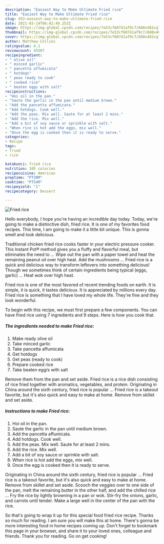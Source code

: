 ```yaml
---
description: "Easiest Way to Make Ultimate Fried rice"
title: "Easiest Way to Make Ultimate Fried rice"
slug: 453-easiest-way-to-make-ultimate-fried-rice
date: 2021-03-14T06:42:49.253Z
image: https://img-global.cpcdn.com/recipes/7e53cf60741af9c7/680x482cq70/fried-rice-recipe-main-photo.jpg
thumbnail: https://img-global.cpcdn.com/recipes/7e53cf60741af9c7/680x482cq70/fried-rice-recipe-main-photo.jpg
cover: https://img-global.cpcdn.com/recipes/7e53cf60741af9c7/680x482cq70/fried-rice-recipe-main-photo.jpg
author: Matthew Collins
ratingvalue: 4.1
reviewcount: 45507
recipeingredient:
- " olive oil"
- " minced garlic"
- " pancetta affumicata"
- " hotdogs"
- " peas ready to cook"
- " cooked rice"
- " beaten eggs with salt"
recipeinstructions:
- "Hoi oil in the pan."
- "Saute the garlic in the pan until medium brown."
- "Add the pancetta affumicata."
- "Add hotdogs. Cook well."
- "Add the peas. Mix well. Saute for at least 2 mins."
- "Add the rice. Mix well."
- "Add a bit of soy sauce or sprinkle with salt."
- "When rice is hot add the eggs, mix well."
- "Once the egg is cooked then it is ready to serve."
categories:
- Recipe
tags:
- fried
- rice

katakunci: fried rice 
nutrition: 105 calories
recipecuisine: American
preptime: "PT30M"
cooktime: "PT54M"
recipeyield: "1"
recipecategory: Dessert

---
```



![Fried rice](https://img-global.cpcdn.com/recipes/7e53cf60741af9c7/680x482cq70/fried-rice-recipe-main-photo.jpg)

Hello everybody, I hope you're having an incredible day today. Today, we're going to make a distinctive dish, fried rice. It is one of my favorites food recipes. This time, I am going to make it a little bit unique. This is gonna smell and look delicious.

Traditional chicken fried rice cooks faster in your electric pressure cooker. This Instant Pot® method gives you a fluffy and flavorful meal, but eliminates the need to … Wipe out the pan with a paper towel and heat the remaining peanut oil over high heat. Add the mushrooms … Fried rice is a quick and delicious way to transform leftovers into something delicious! Though we sometimes think of certain ingredients being typical (eggs, garlic) … Heat wok over high heat.

Fried rice is one of the most favored of recent trending foods on earth. It is simple, it is quick, it tastes delicious. It is appreciated by millions every day. Fried rice is something that I have loved my whole life. They're fine and they look wonderful.


To begin with this recipe, we must first prepare a few components. You can have fried rice using 7 ingredients and 9 steps. Here is how you cook that.

<!--inarticleads1-->

##### The ingredients needed to make Fried rice:

1. Make ready  olive oil
1. Take  minced garlic
1. Take  pancetta affumicata
1. Get  hotdogs
1. Get  peas (ready to cook)
1. Prepare  cooked rice
1. Take  beaten egg/s with salt


Remove them from the pan and set aside. Fried rice is a rice dish consisting of rice fried together with aromatics, vegetables, and protein. Originating in China around the sixth century, fried rice is popular … Fried rice is a takeout favorite, but it&#39;s also quick and easy to make at home. Remove from skillet and set aside. 

<!--inarticleads2-->

##### Instructions to make Fried rice:

1. Hoi oil in the pan.
1. Saute the garlic in the pan until medium brown.
1. Add the pancetta affumicata.
1. Add hotdogs. Cook well.
1. Add the peas. Mix well. Saute for at least 2 mins.
1. Add the rice. Mix well.
1. Add a bit of soy sauce or sprinkle with salt.
1. When rice is hot add the eggs, mix well.
1. Once the egg is cooked then it is ready to serve.


Originating in China around the sixth century, fried rice is popular … Fried rice is a takeout favorite, but it&#39;s also quick and easy to make at home. Remove from skillet and set aside. Scooch the veggies over to one side of the pan, melt the remaining butter in the other half, and add the chilled rice … Fry the rice by lightly browning in a pan or wok. Stir-fry the onions, garlic, and carrots until tender. Make a large well in the center of the pan with the rice. 

So that's going to wrap it up for this special food fried rice recipe. Thanks so much for reading. I am sure you will make this at home. There's gonna be more interesting food in home recipes coming up. Don't forget to bookmark this page in your browser, and share it to your loved ones, colleague and friends. Thank you for reading. Go on get cooking!
